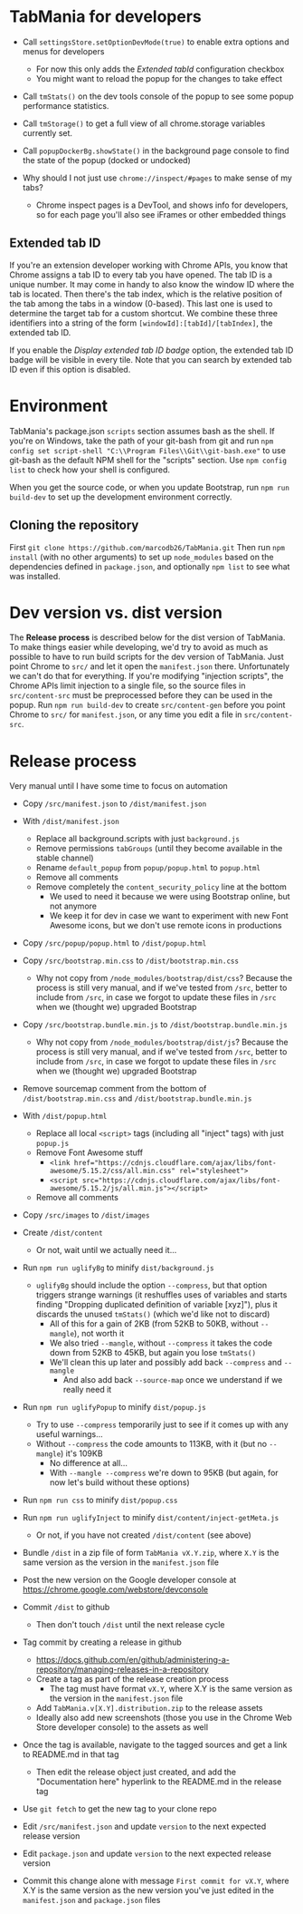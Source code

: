 # TabMania for developers

* Call `settingsStore.setOptionDevMode(true)` to enable extra options and menus for developers
  - For now this only adds the _Extended tabId_ configuration checkbox
  - You might want to reload the popup for the changes to take effect

* Call `tmStats()` on the dev tools console of the popup to see some popup performance statistics.

* Call `tmStorage()` to get a full view of all chrome.storage variables currently set.

* Call `popupDockerBg.showState()` in the background page console to find the state of the popup (docked or undocked)

* Why should I not just use `chrome://inspect/#pages` to make sense of my tabs?
  * Chrome inspect pages is a DevTool, and shows info for developers, so for each page you'll also
  see iFrames or other embedded things

## Extended tab ID
If you're an extension developer working with Chrome APIs, you know that Chrome assigns a tab ID to
every tab you have opened. The tab ID is a unique number. It may come in handy to also know the
window ID where the tab is located. Then there's the tab index, which is the relative position of
the tab among the tabs in a window (0-based). This last one is used to determine the target tab for
a custom shortcut. We combine these three identifiers into a string of the form
`[windowId]:[tabId]/[tabIndex]`, the extended tab ID.

If you enable the _Display extended tab ID badge_ option, the extended tab ID badge will be visible in
every tile. Note that you can search by extended tab ID even if this option is disabled.

# Environment
TabMania's package.json `scripts` section assumes bash as the shell. If you're on Windows, take the
path of your git-bash from git and run `npm config set script-shell "C:\\Program Files\\Git\\git-bash.exe"`
to use git-bash as the default NPM shell for the "scripts" section. Use `npm config list` to check
how your shell is configured.

When you get the source code, or when you update Bootstrap, run `npm run build-dev` to set up the
development environment correctly.

## Cloning the repository
First `git clone https://github.com/marcodb26/TabMania.git`
Then run `npm install` (with no other arguments) to set up `node_modules` based on the dependencies
defined in `package.json`, and optionally `npm list` to see what was installed.

# Dev version vs. dist version
The __Release process__ is described below for the dist version of TabMania. To make things easier
while developing, we'd try to avoid as much as possible to have to run build scripts for the dev
version of TabMania. Just point Chrome to `src/` and let it open the `manifest.json` there.
Unfortunately we can't do that for everything. If you're modifying "injection scripts", the Chrome
APIs limit injection to a single file, so the source files in `src/content-src` must be preprocessed
before they can be used in the popup. Run `npm run build-dev` to create `src/content-gen` before
you point Chrome to `src/` for `manifest.json`, or any time you edit a file in `src/content-src`.

# Release process
Very manual until I have some time to focus on automation

* Copy `/src/manifest.json` to `/dist/manifest.json`

* With `/dist/manifest.json`
  * Replace all background.scripts with just `background.js`
  * Remove permissions `tabGroups` (until they become available in the stable channel)
  * Rename `default_popup` from `popup/popup.html` to `popup.html`
  * Remove all comments
  * Remove completely the `content_security_policy` line at the bottom
    * We used to need it because we were using Bootstrap online, but not anymore
	* We keep it for dev in case we want to experiment with new Font Awesome icons,
	  but we don't use remote icons in productions

* Copy `/src/popup/popup.html` to `/dist/popup.html`

* Copy `/src/bootstrap.min.css` to `/dist/bootstrap.min.css`
  * Why not copy from `/node_modules/bootstrap/dist/css`? Because the process is still
    very manual, and if we've tested from `/src`, better to include from `/src`, in case
	we forgot to update these files in `/src` when we (thought we) upgraded Bootstrap

* Copy `/src/bootstrap.bundle.min.js` to `/dist/bootstrap.bundle.min.js`
  * Why not copy from `/node_modules/bootstrap/dist/js`? Because the process is still
    very manual, and if we've tested from `/src`, better to include from `/src`, in case
	we forgot to update these files in `/src` when we (thought we) upgraded Bootstrap

* Remove sourcemap comment from the bottom of `/dist/bootstrap.min.css` and `/dist/bootstrap.bundle.min.js`

* With `/dist/popup.html`
  * Replace all local `<script>` tags (including all "inject" tags) with just `popup.js`
  * Remove Font Awesome stuff
	* `<link href="https://cdnjs.cloudflare.com/ajax/libs/font-awesome/5.15.2/css/all.min.css" rel="stylesheet">`
	* `<script src="https://cdnjs.cloudflare.com/ajax/libs/font-awesome/5.15.2/js/all.min.js"></script>`
  * Remove all comments

* Copy `/src/images` to `/dist/images`

* Create `/dist/content`
  * Or not, wait until we actually need it...

* Run `npm run uglifyBg` to minify `dist/background.js`
  * `uglifyBg` should include the option `--compress`, but that option triggers strange
    warnings (it reshuffles uses of variables and starts finding "Dropping duplicated definition
	of variable [xyz]"), plus it discards the unused `tmStats()` (which we'd like not to discard)
	* All of this for a gain of 2KB (from 52KB to 50KB, without `--mangle`), not worth it
	* We also tried `--mangle`, without `--compress` it takes the code down from 52KB to 45KB,
	  but again you lose `tmStats()`
	* We'll clean this up later and possibly add back `--compress` and `--mangle`
	  * And also add back `--source-map` once we understand if we really need it

* Run `npm run uglifyPopup` to minify `dist/popup.js`
  * Try to use `--compress` temporarily just to see if it comes up with any useful warnings...
  * Without `--compress` the code amounts to 113KB, with it (but no `--mangle`) it's 109KB
    * No difference at all...
	* With `--mangle --compress` we're down to 95KB (but again, for now let's build without these options)

* Run `npm run css` to minify `dist/popup.css`

* Run `npm run uglifyInject` to minify `dist/content/inject-getMeta.js`
  * Or not, if you have not created `/dist/content` (see above)

* Bundle `/dist` in a zip file of form `TabMania vX.Y.zip`, where `X.Y` is the same version as the version
  in the `manifest.json` file

* Post the new version on the Google developer console at https://chrome.google.com/webstore/devconsole

* Commit `/dist` to github
  * Then don't touch `/dist` until the next release cycle

* Tag commit by creating a release in github
  * https://docs.github.com/en/github/administering-a-repository/managing-releases-in-a-repository
  * Create a tag as part of the release creation process
    * The tag must have format `vX.Y`, where X.Y is the same version as the version in the `manifest.json` file
  * Add `TabMania.v[X.Y].distribution.zip` to the release assets
  * Ideally also add new screenshots (those you use in the Chrome Web Store developer console) to the
    assets as well

* Once the tag is available, navigate to the tagged sources and get a link to README.md in that tag
  * Then edit the release object just created, and add the "Documentation here" hyperlink to the
    README.md in the release tag

* Use `git fetch` to get the new tag to your clone repo

* Edit `/src/manifest.json` and update `version` to the next expected release version

* Edit `package.json` and update `version` to the next expected release version

* Commit this change alone with message `First commit for vX.Y`, where X.Y is the same version as the new
  version you've just edited in the `manifest.json` and `package.json` files